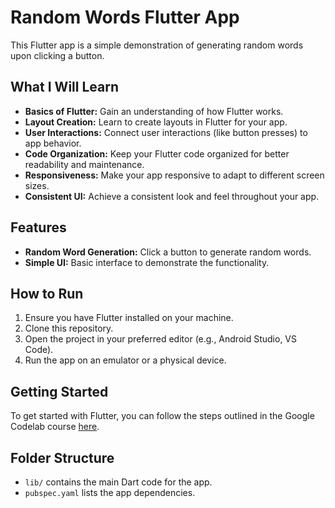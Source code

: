 # Random Words Flutter App

This Flutter app is a simple demonstration of generating random words upon clicking a button.

## What I Will Learn

- **Basics of Flutter:** Gain an understanding of how Flutter works.
- **Layout Creation:** Learn to create layouts in Flutter for your app.
- **User Interactions:** Connect user interactions (like button presses) to app behavior.
- **Code Organization:** Keep your Flutter code organized for better readability and maintenance.
- **Responsiveness:** Make your app responsive to adapt to different screen sizes.
- **Consistent UI:** Achieve a consistent look and feel throughout your app.

## Features

- **Random Word Generation:** Click a button to generate random words.
- **Simple UI:** Basic interface to demonstrate the functionality.

## How to Run

1. Ensure you have Flutter installed on your machine.
2. Clone this repository.
3. Open the project in your preferred editor (e.g., Android Studio, VS Code).
4. Run the app on an emulator or a physical device.

## Getting Started

To get started with Flutter, you can follow the steps outlined in the Google Codelab course [here](https://codelabs.developers.google.com/codelabs/flutter-codelab-first#0).

## Folder Structure

- `lib/` contains the main Dart code for the app.
- `pubspec.yaml` lists the app dependencies.
